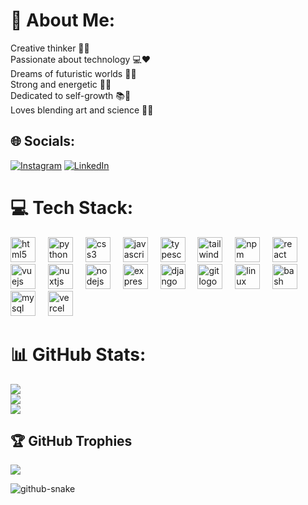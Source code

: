 # 🤟 About Me:

Creative thinker 🧠✨<br>Passionate about technology 💻❤️<br>Dreams of futuristic worlds 🌌🚀<br>Strong and energetic 💪🔥<br>Dedicated to self-growth 📚🌱<br>Loves blending art and science 🎨🧪

## 🌐 Socials:

[![Instagram](https://img.shields.io/badge/Instagram-%23E4405F.svg?logo=Instagram&logoColor=white)](https://instagram.com/Mehr_code) [![LinkedIn](https://img.shields.io/badge/LinkedIn-%230077B5.svg?logo=linkedin&logoColor=white)](https://linkedin.com/in/mehran-mollakazemi)

# 💻 Tech Stack:

<div align="left">
  <img src="https://skillicons.dev/icons?i=html" height="40" alt="html5 logo"  />
  <img width="12" />
  <img src="https://skillicons.dev/icons?i=py" height="40" alt="python logo"  />
  <img width="12" />
  <img src="https://skillicons.dev/icons?i=css" height="40" alt="css3 logo"  />
  <img width="12" />
  <img src="https://skillicons.dev/icons?i=js" height="40" alt="javascript logo"  />
  <img width="12" />
  <img src="https://skillicons.dev/icons?i=ts" height="40" alt="typescript logo"  />
  <img width="12" />
  <img src="https://skillicons.dev/icons?i=tailwind" height="40" alt="tailwindcss logo"  />
  <img width="12" />
  <img src="https://cdn.simpleicons.org/npm/CB3837" height="40" alt="npm logo"  />
  <img width="12" />
  <img src="https://skillicons.dev/icons?i=react" height="40" alt="react logo"  />
  <img width="12" />
  <img src="https://skillicons.dev/icons?i=vue" height="40" alt="vuejs logo"  />
  <img width="12" />
  <img src="https://skillicons.dev/icons?i=nuxtjs" height="40" alt="nuxtjs logo"  />
  <img width="12" />
  <img src="https://skillicons.dev/icons?i=nodejs" height="40" alt="nodejs logo"  />
  <img width="12" />
  <img src="https://skillicons.dev/icons?i=express" height="40" alt="express logo"  />
  <img width="12" />
  <img src="https://skillicons.dev/icons?i=django" height="40" alt="django logo"  />
  <img width="12" />
  <img src="https://skillicons.dev/icons?i=git" height="40" alt="git logo"  />
  <img width="12" />
  <img src="https://skillicons.dev/icons?i=linux" height="40" alt="linux logo"  />
  <img width="12" />
  <img src="https://skillicons.dev/icons?i=bash" height="40" alt="bash logo"  />
  <img width="12" />
  <img src="https://skillicons.dev/icons?i=mysql" height="40" alt="mysql logo"  />
  <img width="12" />
  <img src="https://skillicons.dev/icons?i=vercel" height="40" alt="vercel logo"  />
</div>

###

# 📊 GitHub Stats:

![](https://github-readme-stats.vercel.app/api?username=Mehr-code&theme=transparent&hide_border=false&include_all_commits=false&count_private=false)<br/>
![](https://nirzak-streak-stats.vercel.app/?user=Mehr-code&theme=transparent&hide_border=false)<br/>
![](https://github-readme-stats.vercel.app/api/top-langs/?username=Mehr-code&theme=transparent&hide_border=false&include_all_commits=false&count_private=false&layout=compact)

## 🏆 GitHub Trophies

![](https://github-profile-trophy.vercel.app/?username=Mehr-code&theme=react&no-frame=true&no-bg=false&margin-w=4)

<picture>
    <source media="(prefers-color-scheme: dark)" srcset="https://raw.githubusercontent.com/Mehr-code/Mehr-code/output/github-snake-dark.svg" />
    <source media="(prefers-color-scheme: light)" srcset="https://raw.githubusercontent.com/Mehr-code/Mehr-code/output/github-snake.svg" />
    <img alt="github-snake" src="https://raw.githubusercontent.com/Mehr-code/Mehr-code/output/github-snake.svg" />
  </picture>

###

<!-- Proudly created with GPRM ( https://gprm.itsvg.in ) -->
